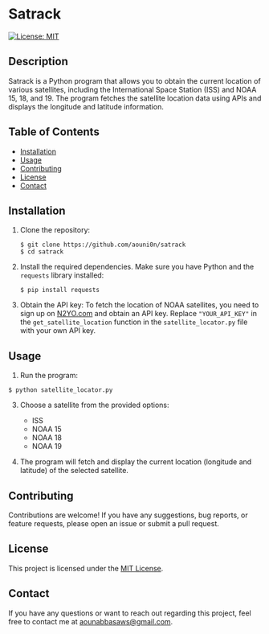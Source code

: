 # Satrack

[![License: MIT](https://img.shields.io/badge/License-MIT-yellow.svg)](https://opensource.org/licenses/MIT)

## Description

Satrack is a Python program that allows you to obtain the current location of various satellites, including the International Space Station (ISS) and NOAA 15, 18, and 19. The program fetches the satellite location data using APIs and displays the longitude and latitude information.

## Table of Contents

- [Installation](#installation)
- [Usage](#usage)
- [Contributing](#contributing)
- [License](#license)
- [Contact](#contact)

## Installation

1. Clone the repository:
   ```
   $ git clone https://github.com/aouni0n/satrack
   $ cd satrack
   ```

2. Install the required dependencies. Make sure you have Python and the `requests` library installed:
   ```
   $ pip install requests
   ```

3. Obtain the API key:
To fetch the location of NOAA satellites, you need to sign up on [N2YO.com](https://www.n2yo.com/) and obtain an API key. Replace `"YOUR_API_KEY"` in the `get_satellite_location` function in the `satellite_locator.py` file with your own API key.

## Usage

1. Run the program: 
```
$ python satellite_locator.py
```

3. Choose a satellite from the provided options:

   - ISS
   - NOAA 15
   - NOAA 18
   - NOAA 19

3. The program will fetch and display the current location (longitude and latitude) of the selected satellite.

## Contributing

Contributions are welcome! If you have any suggestions, bug reports, or feature requests, please open an issue or submit a pull request.

## License

This project is licensed under the [MIT License](https://opensource.org/licenses/MIT).

## Contact

If you have any questions or want to reach out regarding this project, feel free to contact me at aounabbasaws@gmail.com.


